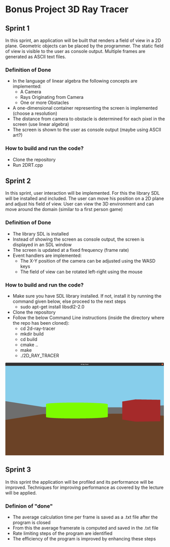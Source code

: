 # Bonus Project 3D Ray Tracer

## Sprint 1

In this sprint, an application will be built that renders a field of view in a 2D plane. Geometric objects can be placed by the programmer. The static field of view is visible to the user as console output. Multiple frames are generated as ASCII text files.

### Definition of Done

- In the language of linear algebra the following concepts are implemented:
    - A Camera
    - Rays Originating from Camera
    - One or more Obstacles
- A one-dimensional container representing the screen is implemented (choose a resolution)
- The distance from camera to obstacle is determined for each pixel in the screen (use linear algebra)
- The screen is shown to the user as console output (maybe using ASCII art?)

### How to build and run the code?
- Clone the repository
- Run 2DRT.cpp

## Sprint 2

In this sprint, user interaction will be implemented. For this the library SDL will be installed and included. The user can move his position on a 2D plane and adjust his field of view.
User can view the 3D environment and can move around the domain (similar to a first person game)

### Definition of Done

- The library SDL is installed
- Instead of showing the screen as console output, the screen is displayed in an SDL window
- The screen is updated at a fixed frequency (frame rate)
- Event handlers are implemented:
    - The X-Y position of the camera can be adjusted using the WASD keys
    - The field of view can be rotated left-right using the mouse

### How to build and run the code?
- Make sure you have SDL library installed. If not, install it by running the command given below, else proceed to the next steps
    - sudo apt-get install libsdl2-2.0
- Clone the repository
- Follow the below Command Line instructions (inside the directory where the repo has been cloned):
    - cd 2d-ray-tracer
    - mkdir build
    - cd build
    - cmake ..
    - make
    - ./2D_RAY_TRACER
    
<img src="./InGame.png" width=500>    

## Sprint 3
In this sprint the application will be profiled and its performance will be improved. Techniques for improving performance as covered by the lecture will be applied.

### Definion of "done"

- The average calculation time per frame is saved as a .txt file after the program is closed
- From this the average framerate is computed and saved in the .txt file
- Rate limiting steps of the program are identified
- The efficiency of the program is improved by enhancing these steps

